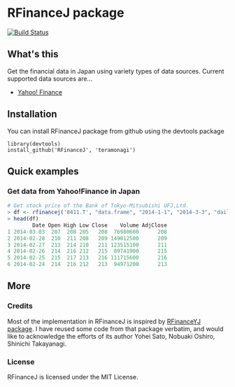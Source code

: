 RFinanceJ package
=============================================================

[![Build Status](https://travis-ci.org/teramonagi/RFinanceJ.png)](https://travis-ci.org/teramonagi/RFinanceJ)

## What's this
Get the financial data in Japan using variety types of data sources.
Current supported data sources are...

- [Yahoo! Finance](http://finance.yahoo.co.jp/)


## Installation

You can install RFinanceJ package from github using the devtools package

```{r}
library(devtools)
install_github('RFinanceJ', 'teramonagi')
```

## Quick examples

### Get data from Yahoo!Finance in Japan
```r
# Get stock price of the Bank of Tokyo-Mitsubishi UFJ,Ltd. 
> df <- rfinancej('8411.T', "data.frame", "2014-1-1", "2014-3-3", "daily", "yahoo")
> head(df)
        Date Open High Low Close    Volume AdjClose
1 2014-03-03  207  208 205   208  76980600      208
2 2014-02-28  210  211 208   209 149012500      209
3 2014-02-27  213  214 210   211 123515100      211
4 2014-02-26  214  216 212   215  89741900      215
5 2014-02-25  215  217 213   216 111715600      216
6 2014-02-24  214  216 212   213  94971200      213
```

## More

### Credits

Most of the implementation in RFinanceJ is inspired by [RFinanceYJ package](http://cran.r-project.org/web/packages/RFinanceYJ/index.html). I have reused some code from that package verbatim, and would like to acknowledge the efforts of its author Yohei Sato, Nobuaki Oshiro, Shinichi Takayanagi.

### License
RFinanceJ is licensed under the MIT License. 